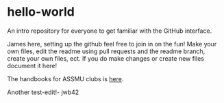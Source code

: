 # hello-world
An intro repository for everyone to get familiar with the GitHub interface.

James here, setting up the github feel free to join in on the fun! 
Make your own files, edit the readme using pull requests and the readme branch, create your own files, ect. 
If you do make changes or create new files document it here! 

The handbooks for ASSMU clubs is [here](http://www.assmu.org/s/Club-Handbook-2014-15.pdf).

Another test-edit!- jwb42
